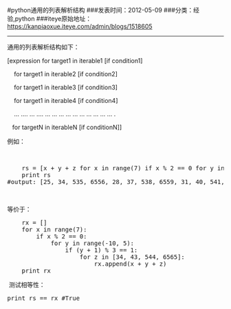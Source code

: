 #python通用的列表解析结构
###发表时间：2012-05-09
###分类：经验,python
###iteye原始地址：<a href="https://kanpiaoxue.iteye.com/admin/blogs/1518605" target="_blank">https://kanpiaoxue.iteye.com/admin/blogs/1518605</a>

---

<p>通用的列表解析结构如下：</p>
<p>[expression for target1 in iterable1 [if condition1]</p>
<p><span style="white-space: pre;"> </span>&nbsp; &nbsp;for target1 in iterable2 [if condition2]</p>
<p><span style="white-space: pre;"> </span>&nbsp; &nbsp;for target1 in iterable3 [if condition3]</p>
<p><span style="white-space: pre;"> </span>&nbsp; &nbsp;for target1 in iterable4 [if condition4]</p>
<p><span style="white-space: pre;"> </span>&nbsp; &nbsp;... .... ... .... ... ... ... ... ... ... ... ... ... ... .</p>
<p><span style="white-space: pre;"> </span>&nbsp;&nbsp;for targetN in iterableN [if conditionN]]</p>
<p>例如：</p>
<p>&nbsp;</p>
<p> </p>
<pre name="code" class="python">    rs = [x + y + z for x in range(7) if x % 2 == 0 for y in range(-10,5) if (y +1) % 3 == 1 for z in [34,43,544,6565] ]
    print rs
#output: [25, 34, 535, 6556, 28, 37, 538, 6559, 31, 40, 541, 6562, 34, 43, 544, 6565, 37, 46, 547, 6568, 27, 36, 537, 6558, 30, 39, 540, 6561, 33, 42, 543, 6564, 36, 45, 546, 6567, 39, 48, 549, 6570, 29, 38, 539, 6560, 32, 41, 542, 6563, 35, 44, 545, 6566, 38, 47, 548, 6569, 41, 50, 551, 6572, 31, 40, 541, 6562, 34, 43, 544, 6565, 37, 46, 547, 6568, 40, 49, 550, 6571, 43, 52, 553, 6574]</pre>
<p>&nbsp;</p>
<p>等价于：</p>
<p> </p>
<pre name="code" class="python">    rx = []
    for x in range(7):
        if x % 2 == 0:
            for y in range(-10, 5):
                if (y + 1) % 3 == 1:
                    for z in [34, 43, 544, 6565]:
                        rx.append(x + y + z)
    print rx</pre>
<p>&nbsp;测试相等性：</p>
<p> </p>
<pre name="code" class="python">print rs == rx #True</pre>